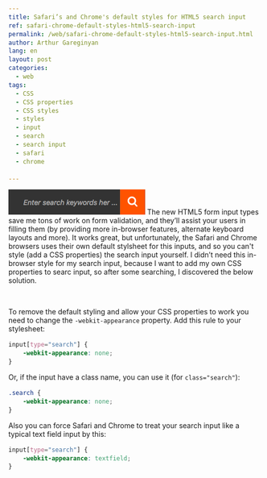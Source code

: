 ```yaml
---
title: Safari’s and Chrome's default styles for HTML5 search input
ref: safari-chrome-default-styles-html5-search-input
permalink: /web/safari-chrome-default-styles-html5-search-input.html
author: Arthur Gareginyan
lang: en
layout: post
categories:
  - web
tags:
  - CSS
  - CSS properties
  - CSS styles
  - styles
  - input
  - search
  - search input
  - safari
  - chrome

---
```


![thumb](/images/search.png)
The new HTML5 form input types save me tons of work on form validation, and they’ll assist your users in filling them (by providing more in-browser features, alternate keyboard layouts and more). It works great, but unfortunately, the Safari and Chrome browsers uses their own default stylsheet for this inputs, and so you can't style (add a CSS properties) the search input yourself. I didn’t need this in-browser style for my search input, because I want to add my own CSS properties to searc input, so after some searching, I discovered the below solution.

<br>

To remove the default styling and allow your CSS properties to work you need to change the `-webkit-appearance` property. Add this rule to your stylesheet:

```css
input[type="search"] {
	-webkit-appearance: none;
}
```

Or, if the input have a class name, you can use it (for `class="search"`):

```css
.search {
    -webkit-appearance: none;
}
```

Also you can force Safari and Chrome to treat your search input like a typical text field input by this:

```css
input[type="search"] {
	-webkit-appearance: textfield;
}
```


